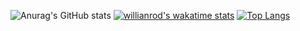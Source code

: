 ![Anurag's GitHub stats](https://github-readme-stats.vercel.app/api?username=bdjdndn&show_icons=true&theme=tokyonight)
[![willianrod's wakatime stats](https://github-readme-stats.vercel.app/api/wakatime?username=bdjdndn)](https://github.com/anuraghazra/github-readme-stats)
[![Top Langs](https://github-readme-stats.vercel.app/api/top-langs/?username=bdjdndn&layout=compact)](https://github.com/anuraghazra/github-readme-stats)
